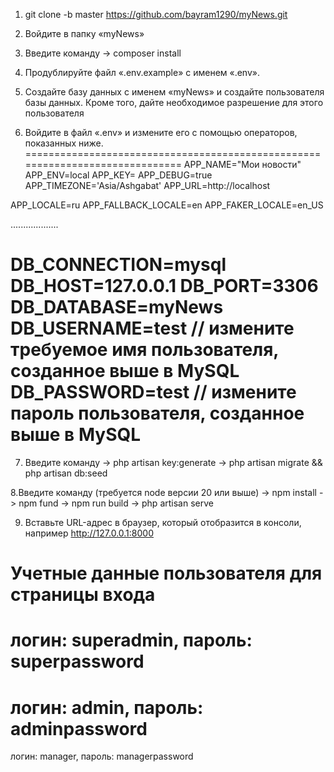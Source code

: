 1. git clone -b master https://github.com/bayram1290/myNews.git

2. Войдите в папку «myNews»

3. Введите команду
-> composer install

4. Продублируйте файл «.env.example» с именем «.env».

5. Создайте базу данных с именем «myNews» и создайте пользователя базы данных. Кроме того, дайте необходимое разрешение для этого пользователя

6. Войдите в файл «.env» и измените его с помощью операторов, показанных ниже.
==============================================================================
APP_NAME="Мои новости"
APP_ENV=local
APP_KEY=
APP_DEBUG=true
APP_TIMEZONE='Asia/Ashgabat'
APP_URL=http://localhost

APP_LOCALE=ru
APP_FALLBACK_LOCALE=en
APP_FAKER_LOCALE=en_US

...................

DB_CONNECTION=mysql
DB_HOST=127.0.0.1
DB_PORT=3306
DB_DATABASE=myNews
DB_USERNAME=test // измените требуемое имя пользователя, созданное выше в MySQL
DB_PASSWORD=test // измените пароль пользователя, созданное выше в MySQL
==============================================================================


7. Введите команду
-> php artisan key:generate
-> php artisan migrate && php artisan db:seed

8.Введите команду (требуется node версии 20 или выше)
-> npm install 
-> npm fund
-> npm run build
-> php artisan serve

9. Вставьте URL-адрес в браузер, который отобразится в консоли, например http://127.0.0.1:8000

Учетные данные пользователя для страницы входа
=============================================
логин: superadmin,
пароль: superpassword
=============================================
логин: admin,
пароль: adminpassword
=============================================
логин: manager,
пароль: managerpassword
